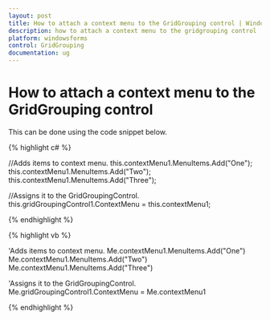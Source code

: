 ```yaml
---
layout: post
title: How to attach a context menu to the GridGrouping control | Windows Forms | Syncfusion
description: how to attach a context menu to the gridgrouping control
platform: windowsforms
control: GridGrouping
documentation: ug
---
```


# How to attach a context menu to the GridGrouping control

This can be done using the code snippet below.


 
{% highlight c# %}

//Adds items to context menu.
this.contextMenu1.MenuItems.Add("One");
this.contextMenu1.MenuItems.Add("Two");
this.contextMenu1.MenuItems.Add("Three");

//Assigns it to the GridGroupingControl.
this.gridGroupingControl1.ContextMenu = this.contextMenu1;

{% endhighlight  %}

{% highlight vb %}

'Adds items to context menu.
Me.contextMenu1.MenuItems.Add("One")
Me.contextMenu1.MenuItems.Add("Two")
Me.contextMenu1.MenuItems.Add("Three")

'Assigns it to the GridGroupingControl.
Me.gridGroupingControl1.ContextMenu = Me.contextMenu1

{% endhighlight  %}
